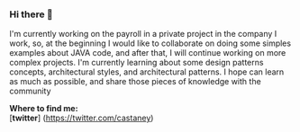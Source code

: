 ### Hi there 👋

I'm currently working on the payroll in a private project in the company I work, so, at the beginning I would like to collaborate on doing some simples examples about JAVA code, and after that, I will continue working on more complex projects.
I'm currently learning about some design patterns concepts, architectural styles, and architectural patterns.
I hope can learn as much as possible, and share those pieces of knowledge with the community

<strong>Where to find me:</strong><br>
[<b>twitter</b>] (https://twitter.com/castaney)
